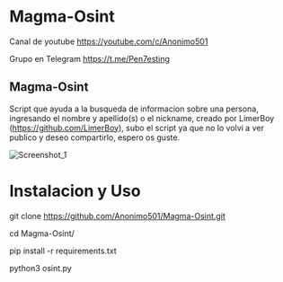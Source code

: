 # Magma-Osint

Canal de youtube  https://youtube.com/c/Anonimo501

Grupo en Telegram https://t.me/Pen7esting

## Magma-Osint

Script que ayuda a la busqueda de informacion sobre una persona, ingresando el nombre y apellido(s) o el nickname, creado por LimerBoy (https://github.com/LimerBoy), subo el script ya que no lo volvi a ver publico y deseo compartirlo, espero os guste.


![Screenshot_1](https://user-images.githubusercontent.com/67207446/151026681-5fdb670b-3b73-4e9c-a925-5a150be1bde5.png)


# Instalacion y Uso

git clone https://github.com/Anonimo501/Magma-Osint.git

cd Magma-Osint/

pip install -r requirements.txt

python3 osint.py
